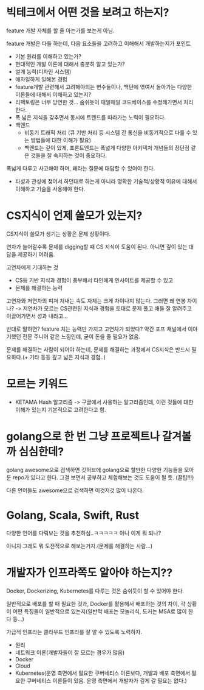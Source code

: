 # 빅테크에서 어떤 것을 보려고 하는지?

feature 개발 자체를 할 줄 아는가를 보는게 아님.

feature 개발은 다들 하는데, 다음 요소들을 고려하고 이해해서 개발하는지가 포인트

- 기본 원리를 이해하고 있는가?
- 현대적인 개발 이론에 대해서 충분히 알고 있는가?
- 설계 능력(디자인 시스템)
- 애자일하게 일해본 경험
- feature개발 관련해서 고려해야되는 변수들이나, 백단에 엮여서 돌아가는 다양한 이론들에 대해서 이해하고 있는지?
- 리팩토링은 너무 당연한 것... 숨쉬듯이 매일매일 코드베이스를 수정해가면서 처리한다.
- 폭 넓은 지식을 갖추면서 동시에 트렌드를 따라가는 노력이 필요하다.
- 백엔드
  - 비동기 트래픽 처리 (큐 기반 처리 등 시스템 간 통신을 비동기적으로 다룰 수 있는 방법들에 대한 이해가 필요)
  - 백엔드는 깊이 있게, 프론트엔드는 폭넓게 다양한 아키텍처 개념들의 장단점 같은 것들을 잘 숙지하는 것이 중요하다.

폭넓게 다루고 사고해야 하며, 왜라는 질문에 대답할 수 있어야 한다.

- 타성과 관성에 젖어서 하던대로 하는게 아니라 명확한 기술적/상황적 이유에 대해서 이해하고 기술을 사용해야 한다.

# CS지식이 언제 쓸모가 있는지?

CS지식이 쓸모가 생기는 상황은 문제 상황이다.

연차가 늘어갈수록 문제를 digging할 때 CS 지식이 도움이 된다. 아니면 깊이 있는 대답을 제공하기 어려움.

고연차에게 기대하는 것

- CS등 기반 지식과 경험이 풍부해서 타인에게 인사이트를 제공할 수 있고
- 문제를 해결하는 능력

고연차와 저연차의 피쳐 처내는 속도 자체는 크게 차이나지 않는다. 그러면 왜 연봉 차이나?
-> 저연차가 모르는 CS관련된 지식과 경험을 토대로 문제 풀고 애들 잘 알려주고 이끌어가면서 성과 내라고...

반대로 말하면? feature 치는 능력만 가지고 고연차가 되었다? 약간 포프 채널에서 이야기했던 전문 주니어 같은 느낌인데, 굳이 돈을 줄 필요가 없음.

문제를 해결하는 사람이 되어야 하는데, 문제를 해결하는 과정에서 CS지식은 반드시 필요하다.(+ 기타 등등 깊고 넓은 지식과 경험..)

# 모르는 키워드

- KETAMA Hash 알고리즘 -> 구글에서 사용하는 알고리즘인데, 이런 것들에 대한 이해가 있는지 기본적으로 고려한다고 함.

# golang으로 한 번 그냥 프로젝트나 갈겨볼까 심심한데?

golang awesome으로 검색하면 깃허브에 golang으로 할만한 다양한 기능들을 모아둔 repo가 있다고 한다. 그걸 보면서 공부하고 체험해보는 것도 도움이 될 듯. (꿀팁!!!)

다른 언어들도 awesome으로 검색하면 이것저것 많이 나온다.

# Golang, Scala, Swift, Rust

다양한 언어를 다뤄보는 것을 추천하심..ㅋㅋㅋㅋㅋ 아니 이게 뭐 되나?

아니지 그래도 뭐 도전적으로 해보는거지.(문제를 해결하는 사람...)

# 개발자가 인프라쪽도 알아야 하는지??

Docker, Dockerizing, Kubernetes를 다루는 것은 숨쉬듯이 할 수 있어야 한다.

일반적으로 배포를 할 때 필요한 것과, Docker를 활용해서 배포하는 것의 차이, 각 상황이 어떤 특징들이 일반적으로 있는지(일반적 배포는 모놀리식, 도커는 MSA로 많이 한다 등...)

가급적 인프라는 클라우드 인프라를 잘 알 수 있도록 노력하자.

- 원리
- 네트워크 이론(개발자들이 잘 모르는 경우가 많음)
- Docker
- Cloud
- Kubernetes(운영 측면에서 필요한 쿠버네티스 이론보다, 개발과 배포 측면에서 필요한 쿠버네티스 이론들이 있음. 운영 측면에서 개발자가 깊게 갈 필요는 없다.)
